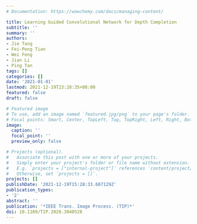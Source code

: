 ```yaml
---
# Documentation: https://wowchemy.com/docs/managing-content/

title: Learning Guided Convolutional Network for Depth Completion
subtitle: ''
summary: ''
authors:
- Jie Tang
- Fei-Peng Tian
- Wei Feng
- Jian Li
- Ping Tan
tags: []
categories: []
date: '2021-01-01'
lastmod: 2021-12-19T23:28:35+08:00
featured: false
draft: false

# Featured image
# To use, add an image named `featured.jpg/png` to your page's folder.
# Focal points: Smart, Center, TopLeft, Top, TopRight, Left, Right, BottomLeft, Bottom, BottomRight.
image:
  caption: ''
  focal_point: ''
  preview_only: false

# Projects (optional).
#   Associate this post with one or more of your projects.
#   Simply enter your project's folder or file name without extension.
#   E.g. `projects = ["internal-project"]` references `content/project/deep-learning/index.md`.
#   Otherwise, set `projects = []`.
projects: []
publishDate: '2021-12-19T15:28:33.607129Z'
publication_types:
- '2'
abstract: ''
publication: '*IEEE Trans. Image Process. (TIP)*'
doi: 10.1109/TIP.2020.3040528
---
```

